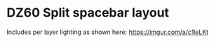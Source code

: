 # DZ60 Split spacebar layout

Includes per layer lighting as shown here: https://imgur.com/a/c1leLKt
